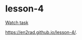 # lesson-4

[Watch task](https://en2rad.github.io/lesson-4/.)

https://en2rad.github.io/lesson-4/. 
